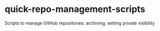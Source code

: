 # quick-repo-management-scripts
Scripts to manage GitHub repositories: archiving, setting private visibility
